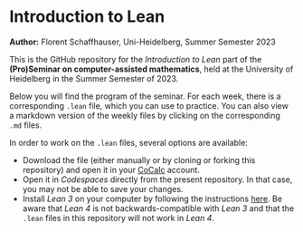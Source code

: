 
# **Introduction to Lean**

**Author:** Florent Schaffhauser, Uni-Heidelberg, Summer Semester 2023

This is the GitHub repository for the *Introduction to Lean* part of the **(Pro)Seminar on computer-assisted mathematics**, held at the University of Heidelberg in the Summer Semester of 2023.

Below you will find the program of the seminar. For each week, there is a corresponding `.lean` file, which you can use to practice. You can also view a markdown version of the weekly files by clicking on the corresponding `.md` files.

In order to work on the `.lean` files, several options are available:

* Download the file (either manually or by cloning or forking this repository) and open it in your [CoCalc](https://cocalc.com) account.
* Open it in *Codespaces* directly from the present repository. In that case, you may not be able to save your changes.
* Install *Lean 3* on your computer by following the instructions [here](https://leanprover-community.github.io/get_started.html). Be aware that *Lean 4* is not backwards-compatible with *Lean 3* and that the `.lean` files in this repository will not work in *Lean 4*.
